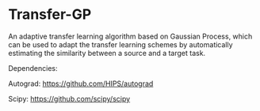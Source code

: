 # Transfer-GP

An adaptive transfer learning algorithm based on Gaussian Process, which can be used to adapt the transfer learning schemes by automatically estimating the similarity between a source and a target task.

Dependencies:

Autograd: https://github.com/HIPS/autograd

Scipy: https://github.com/scipy/scipy